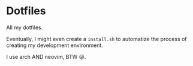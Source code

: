 # Dotfiles

All my dotfiles.

Eventually, I might even create a `install.sh` to automatize the process of creating my development environment.

I use arch AND neovim, BTW 😜.
